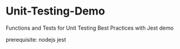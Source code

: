 # Unit-Testing-Demo

Functions and Tests for Unit Testing Best Practices with Jest demo

prerequisite:
nodejs
jest

